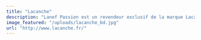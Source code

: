 ```yaml
---
title: "Lacanche"
description: "Lanef Passion est un revendeur exclusif de la marque Lacanche.  Fabricant français de Piano Gastronome, Lacanche réalise chacun de ses produits à l’unité, sur commande, à partir d’une grande variété de modèles, d’options et de finitions."
image_featured: "/uploads/lacanche_bd.jpg"
url: "http://www.lacanche.fr/"
---
```

